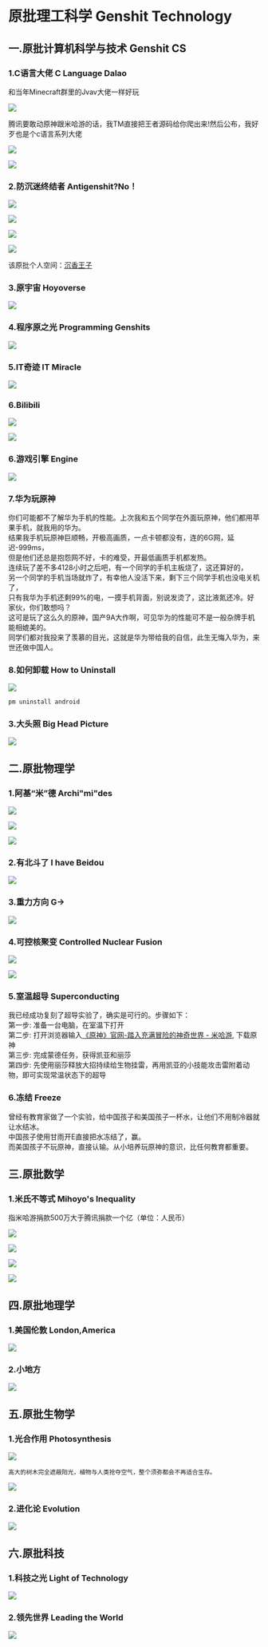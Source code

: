 # 原批理工科学 Genshit Technology


## 一.原批计算机科学与技术 Genshit CS

### 1.C语言大佬 C Language Dalao

和当年Minecraft群里的Jvav大佬一样好玩

![](https://github.com/DreamingCats/GenshitJokes/raw/main/genshitjokes/原批理工科学/原批计算机科学与技术/C语言大佬.jpg)

腾讯要敢动原神跟米哈游的话，我TM直接把王者源码给你爬出来!然后公布，我好歹也是个c语言系列大佬

![](https://github.com/DreamingCats/GenshitJokes/raw/main/genshitjokes/原批理工科学/原批计算机科学与技术/C动万象.gif)

![](https://github.com/DreamingCats/GenshitJokes/raw/main/genshitjokes/原批理工科学/原批计算机科学与技术/你永远想不到谁是乐子人.jpg)

### 2.防沉迷终结者  Antigenshit?No！

![](https://github.com/DreamingCats/GenshitJokes/raw/main/genshitjokes/原批理工科学/原批计算机科学与技术/防沉迷终结者1.jpg)

![](https://github.com/DreamingCats/GenshitJokes/raw/main/genshitjokes/原批理工科学/原批计算机科学与技术/防沉迷终结者2.jpg)

![](https://github.com/DreamingCats/GenshitJokes/raw/main/genshitjokes/原批理工科学/原批计算机科学与技术/防沉迷终结者3.jpg)

![](https://github.com/DreamingCats/GenshitJokes/raw/main/genshitjokes/原批理工科学/原批计算机科学与技术/防沉迷终结者4.jpg)

该原批个人空间：<a href="https://space.bilibili.com/389612306/dynamic" target="_blank">沉香王子</a>

### 3.原宇宙 Hoyoverse

![](https://github.com/DreamingCats/GenshitJokes/raw/main/genshitjokes/原批理工科学/原批计算机科学与技术/原宇宙1.jpg)

### 4.程序原之光   Programming Genshits

![](https://github.com/DreamingCats/GenshitJokes/raw/main/genshitjokes/原批理工科学/原批计算机科学与技术/程序原之光.jpg)

### 5.IT奇迹   IT Miracle

![](https://github.com/DreamingCats/GenshitJokes/raw/main/genshitjokes/原批理工科学/原批计算机科学与技术/IT奇迹.jpg)

### 6.Bilibili

![](https://github.com/DreamingCats/GenshitJokes/raw/main/genshitjokes/原批理工科学/原批计算机科学与技术/B站半小时.jpg)

![](https://github.com/DreamingCats/GenshitJokes/raw/main/genshitjokes/原批理工科学/原批计算机科学与技术/不止B站.jpg)

### 6.游戏引擎   Engine

![](https://github.com/DreamingCats/GenshitJokes/raw/main/genshitjokes/原批理工科学/原批计算机科学与技术/游戏引擎.jpg)

### 7.华为玩原神

你们可能都不了解华为手机的性能。上次我和五个同学在外面玩原神，他们都用苹果手机，就我用的华为。  
结果我手机玩原神巨顺畅，开极高画质，一点卡顿都没有，连的6G网，延迟-999ms，  
但是他们还总是抱怨网不好，卡的难受，开最低画质手机都发热。  
连续玩了差不多4128小时之后吧，有一个同学的手机主板烧了，这还算好的，  
另一个同学的手机当场就炸了，有幸他人没活下来，剩下三个同学手机也没电关机了，  
只有我华为手机还剩99%的电，一摸手机背面，别说发烫了，这比液氮还冷。好家伙，你们敢想吗？  
这可是玩了这么久的原神，国产9A大作啊，可见华为的性能可不是一般杂牌手机能相媲美的。  
同学们都对我投来了羡慕的目光，这就是华为带给我的自信，此生无悔入华为，来世还做中国人。  

### 8.如何卸载   How to Uninstall

![](https://github.com/DreamingCats/GenshitJokes/raw/main/genshitjokes/原批理工科学/原批计算机科学与技术/如何卸载.jpg)

```powershell
pm uninstall android
```

### 3.大头照   Big Head Picture

![](https://github.com/DreamingCats/GenshitJokes/raw/main/genshitjokes/原批理工科学/原批计算机科学与技术/大头照.jpg)


## 二.原批物理学

### 1.阿基“米”德  Archi"mi"des

![](https://github.com/DreamingCats/GenshitJokes/raw/main/genshitjokes/原批理工科学/原批物理学/浮力大于重力1.jpg)

![](https://github.com/DreamingCats/GenshitJokes/raw/main/genshitjokes/原批理工科学/原批物理学/浮力大于重力2.jpg)

![](https://github.com/DreamingCats/GenshitJokes/raw/main/genshitjokes/原批理工科学/原批物理学/浮力大于重力3.jpg)

### 2.有北斗了  I have Beidou

![](https://github.com/DreamingCats/GenshitJokes/raw/main/genshitjokes/原批理工科学/原批物理学/有北斗了.jpg)

### 3.重力方向   G→

![](https://github.com/DreamingCats/GenshitJokes/raw/main/genshitjokes/原批理工科学/原批物理学/重力方向.jpg)

### 4.可控核聚变   Controlled Nuclear Fusion

![](https://github.com/DreamingCats/GenshitJokes/raw/main/genshitjokes/原批理工科学/原批物理学/可控核聚变1.jpg)

![](https://github.com/DreamingCats/GenshitJokes/raw/main/genshitjokes/原批理工科学/原批物理学/可控核聚变2.jpg)

### 5.室温超导   Superconducting

我已经成功复刻了超导实验了，确实是可行的。步骤如下：  
第一步: 准备一台电脑，在室温下打开  
第二步: 打开浏览器输入<a href="https://ys.mihoyo.com/" target="_blank">《原神》官网-踏入充满冒险的神奇世界 - 米哈游</a>, 下载原神  
第三步: 完成蒙德任务，获得凯亚和丽莎  
第四步: 先使用丽莎释放大招持续给生物挂雷，再用凯亚的小技能攻击雷附着动物，即可实现常温状态下的超导  

### 6.冻结   Freeze

曾经有教育家做了一个实验，给中国孩子和美国孩子一杯水，让他们不用制冷器就让水结冰。  
中国孩子使用甘雨开E直接把水冻结了，赢。  
而美国孩子不玩原神，直接认输。从小培养玩原神的意识，比任何教育都重要。  

## 三.原批数学

### 1.米氏不等式 Mihoyo's Inequality

指米哈游捐款500万大于腾讯捐款一个亿（单位：人民币）

![](https://github.com/DreamingCats/GenshitJokes/raw/main/genshitjokes/原批理工科学/原批数学/米氏不等式1.jpg)

![](https://github.com/DreamingCats/GenshitJokes/raw/main/genshitjokes/原批理工科学/原批数学/米氏不等式2.jpg)

![](https://github.com/DreamingCats/GenshitJokes/raw/main/genshitjokes/原批理工科学/原批数学/以少胜多的战役.jpg)

![](https://github.com/DreamingCats/GenshitJokes/raw/main/genshitjokes/原批理工科学/原批数学/百万大于亿.jpg)

## 四.原批地理学

### 1.美国伦敦 London,America

![](https://github.com/DreamingCats/GenshitJokes/raw/main/genshitjokes/原批理工科学/原批地理学/美国伦敦.jpg)

### 2.小地方

![](https://github.com/DreamingCats/GenshitJokes/raw/main/genshitjokes/原批理工科学/原批地理学/小地方.jpg)

## 五.原批生物学

### 1.光合作用   Photosynthesis

![](https://github.com/DreamingCats/GenshitJokes/raw/main/genshitjokes/原批理工科学/原批生物学/智慧之神.jpg)
```
高大的树木完全遮蔽阳光，植物与人类抢夺空气，整个须弥都会不再适合生存。
```
![](https://github.com/DreamingCats/GenshitJokes/raw/main/genshitjokes/原批理工科学/原批生物学/缺氧.jpg)

### 2.进化论   Evolution

![](https://github.com/DreamingCats/GenshitJokes/raw/main/genshitjokes/原批理工科学/原批生物学/进化论.jpg)

## 六.原批科技

### 1.科技之光   Light of Technology

![](https://github.com/DreamingCats/GenshitJokes/raw/main/genshitjokes/原批理工科学/原批科技/科技之光.jpg)

### 2.领先世界   Leading the World

![](https://github.com/DreamingCats/GenshitJokes/raw/main/genshitjokes/原批理工科学/原批科技/领先世界.jpg)